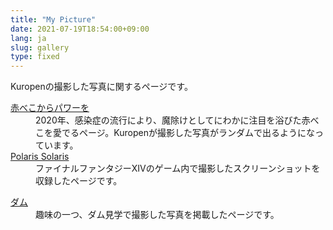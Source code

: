 ```yaml
---
title: "My Picture"
date: 2021-07-19T18:54:00+09:00
lang: ja
slug: gallery
type: fixed
---
```

Kuropenの撮影した写真に関するページです。

<dl>
<dt>
<a href="https://akabe.co/" target="_blank" rel="noopener">赤べこからパワーを</a>
</dt>
<dd>2020年、感染症の流行により、魔除けとしてにわかに注目を浴びた赤べこを愛でるページ。Kuropenが撮影した写真がランダムで出るようになっています。</dd>
<dt>
<a href="https://xiv.kuropen.org/polaris/">Polaris Solaris</a>
</dt>
<dd>ファイナルファンタジーXIVのゲーム内で撮影したスクリーンショットを収録したページです。</dd>
</dl>
<dt>
<a href="/dam/">ダム</a>
</dt>
<dd>趣味の一つ、ダム見学で撮影した写真を掲載したページです。</dd>
</dl>
